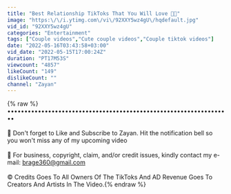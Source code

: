 ```yaml
---
title: "Best Relationship TikToks That You Will Love 💖😍"
image: "https:\/\/i.ytimg.com\/vi\/92XXY5wz4gU\/hqdefault.jpg"
vid_id: "92XXY5wz4gU"
categories: "Entertainment"
tags: ["Couple videos","Cute couple videos","Couple tiktok videos"]
date: "2022-05-16T03:43:58+03:00"
vid_date: "2022-05-15T17:00:24Z"
duration: "PT17M53S"
viewcount: "4857"
likeCount: "149"
dislikeCount: ""
channel: "Zayan"
---
```

{% raw %}••••••••••••••••••••••••••••••••••••••••••••••••••••••••••••••••••<br /><br />📌 Don't forget to Like and Subscribe to Zayan. Hit the notification bell so you won't miss any of my upcoming video<br /><br />📩 For business, copyright, claim, and/or credit issues, kindly contact my e-mail: brage360@gmail.com<br /><br />© Credits Goes To All Owners Of The TikToks And AD Revenue Goes To Creators And Artists In The Video.{% endraw %}
